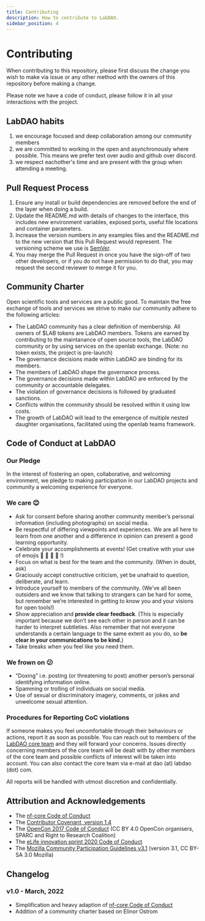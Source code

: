 ```yaml
---
title: Contributing
description: How to contribute to LabDAO.
sidebar_position: 4
---
```


# Contributing
When contributing to this repository, please first discuss the change you wish to make via issue or any other method with the owners of this repository before making a change. 

Please note we have a code of conduct, please follow it in all your interactions with the project.

## LabDAO habits
1. we encourage focused and deep collaboration among our community members
2. we are committed to working in the open and asynchronously where possible. This means we prefer text over audio and github over discord.
3. we respect eachother's time and are present with the group when attending a meeting.

## Pull Request Process
1. Ensure any install or build dependencies are removed before the end of the layer when doing a build.
2. Update the README.md with details of changes to the interface, this includes new environment variables, exposed ports, useful file locations and container parameters.
3. Increase the version numbers in any examples files and the README.md to the new version that this Pull Request would represent. The versioning scheme we use is [SemVer](http://semver.org/).
4. You may merge the Pull Request in once you have the sign-off of two other developers, or if you do not have permission to do that, you may request the second reviewer to merge it for you.

## Community Charter
Open scientific tools and services are a public good. To maintain the free exchange of tools and services we strive to make our community adhere to the following articles: 
* The LabDAO community has a clear definition of membership. All owners of $LAB tokens are LabDAO members. Tokens are earned by contributing to the maintanance of open source tools, the LabDAO community or by using services on the openlab exchange. (Note: no token exists, the project is pre-launch)
* The governance decisions made within LabDAO are binding for its members.
* The members of LabDAO shape the governance process.
* The governance decisions made within LabDAO are enforced by the community or accountable delegates.
* The violation of governance decisions is followed by graduated sanctions.
* Conflicts within the community should be resolved within it using low costs.
* The growth of LabDAO will lead to the emergence of multiple nested daughter organisations, facilitated using the openlab teams framework.

## Code of Conduct at LabDAO
### Our Pledge
In the interest of fostering an open, collaborative, and welcoming environment, we pledge to making participation in our LabDAO projects and community a welcoming experience for everyone.

### We care 😊
- Ask for consent before sharing another community member’s personal information (including photographs) on social media.
- Be respectful of differing viewpoints and experiences. We are all here to learn from one another and a difference in opinion can present a good learning opportunity.
- Celebrate your accomplishments at events! (Get creative with your use of emojis 🎉 🥳 💯 🙌 !)
- Focus on what is best for the team and the community. (When in doubt, ask)
- Graciously accept constructive criticism, yet be unafraid to question, deliberate, and learn.
- Introduce yourself to members of the community. (We’ve all been outsiders and we know that talking to strangers can be hard for some, but remember we’re interested in getting to know you and your visions for open tools!)
- Show appreciation and **provide clear feedback**. (This is especially important because we don’t see each other in person and it can be harder to interpret subtleties. Also remember that not everyone understands a certain language to the same extent as you do, so **be clear in your communications to be kind.**)
- Take breaks when you feel like you need them.

### We frown on 😕
- “Doxing” i.e. posting (or threatening to post) another person’s personal identifying information online.
- Spamming or trolling of individuals on social media.
- Use of sexual or discriminatory imagery, comments, or jokes and unwelcome sexual attention.

### Procedures for Reporting CoC violations
If someone makes you feel uncomfortable through their behaviours or actions, report it as soon as possible. You can reach out to members of the [LabDAO core team](https://discord.gg/labdao) and they will forward your concerns. Issues directly concerning members of the core team will be dealt with by other members of the core team and possible conflicts of interest will be taken into account. You can also contact the core team via e-mail at dao (at) labdao (dot) com.

All reports will be handled with utmost discretion and confidentially.

## Attribution and Acknowledgements
- The [nf-core Code of Conduct](https://nf-co.re/code_of_conduct)
- The [Contributor Covenant, version 1.4](http://contributor-covenant.org/version/1/4)
- The [OpenCon 2017 Code of Conduct](http://www.opencon2017.org/code_of_conduct) (CC BY 4.0 OpenCon organisers, SPARC and Right to Research Coalition)
- The [eLife innovation sprint 2020 Code of Conduct](https://sprint.elifesciences.org/code-of-conduct/)
- The [Mozilla Community Participation Guidelines v3.1](https://www.mozilla.org/en-US/about/governance/policies/participation/) (version 3.1, CC BY-SA 3.0 Mozilla)

## Changelog

### v1.0 - March, 2022
- Simplification and heavy adaption of [nf-core Code of Conduct](https://nf-co.re/code_of_conduct)
- Addition of a community charter based on Elinor Ostrom
